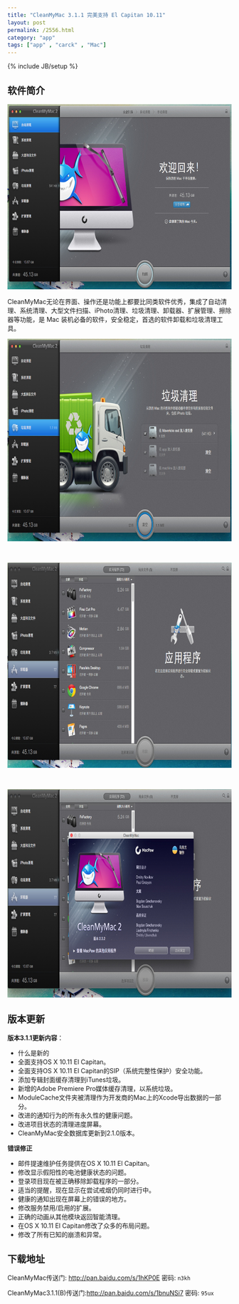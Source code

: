 ```yaml
---
title: "CleanMyMac 3.1.1 完美支持 El Capitan 10.11"
layout: post
permalink: /2556.html
category: "app"
tags: ["app" , "carck" , "Mac"]
---
```

{% include JB/setup %}

## 软件简介

<a href="/wp-content/uploads/sinapicv2-backup/2556-ww1-bmiddle-a316108djw1eo0blrd719j20we0iyq90.jpg" target="_blank"><img class=" aligncenter" src="/wp-content/uploads/sinapicv2-backup/2556-ww1-large-a316108djw1eo0blrd719j20we0iyq90.jpg" alt="CleanMyMac 2.3.2 " width="707" height="416" /></a>

CleanMyMac无论在界面、操作还是功能上都要比同类软件优秀，集成了自动清理、系统清理、大型文件扫描、iPhoto清理、垃圾清理、卸载器、扩展管理、擦除器等功能，是 Mac 装机必备的软件，安全稳定，首选的软件卸载和垃圾清理工具。


<a href="/wp-content/uploads/sinapicv2-backup/2556-ww3-bmiddle-a316108djw1eo0bmve82ij20wa0iwn3m.jpg" target="_blank"><img class=" aligncenter" src="/wp-content/uploads/sinapicv2-backup/2556-ww3-large-a316108djw1eo0bmve82ij20wa0iwn3m.jpg" alt="CleanMyMac 2.3.2 " width="772" height="455" /></a>

 

<a href="/wp-content/uploads/sinapicv2-backup/2556-ww2-bmiddle-a316108djw1eo0bnddvpsj20w20ipagd.jpg" target="_blank"><img class=" aligncenter" src="/wp-content/uploads/sinapicv2-backup/2556-ww2-large-a316108djw1eo0bnddvpsj20w20ipagd.jpg" alt="CleanMyMac 2.3.2 " width="777" height="461" /></a>

 

<a href="/wp-content/uploads/sinapicv2-backup/2556-ww1-bmiddle-a316108djw1eo0bo0isgyj20vz0iuq8w.jpg" target="_blank"><img class=" aligncenter" src="/wp-content/uploads/sinapicv2-backup/2556-ww1-large-a316108djw1eo0bo0isgyj20vz0iuq8w.jpg" alt="CleanMyMac 2.3.2 " width="782" height="468" /></a>

## 版本更新

**版本3.1.1更新内容**：

- 什么是新的
- 全面支持OS X 10.11 El Capitan。
- 全面支持OS X 10.11 El Capitan的SIP（系统完整性保护）安全功能。
- 添加专辑封面缓存清理到iTunes垃圾。
- 新增的Adobe Premiere Pro媒体缓存清理，以系统垃圾。
- ModuleCache文件夹被清理作为开发商的Mac上的Xcode导出数据的一部分。
- 改进的通知行为的所有永久性的健康问题。
- 改进项目状态的清理进度屏幕。
- CleanMyMac安全数据库更新到2.1.0版本。

**错误修正**

- 邮件提速维护任务提供在OS X 10.11 El Capitan。
- 修改显示假阳性的电池健康状态的问题。
- 登录项目现在被正确移除卸载程序的一部分。
- 适当的提醒，现在显示在尝试戒烟仍同时进行中。
- 健康的通知出现在屏幕上的错误的地方。
- 修改服务禁用/启用的扩展。
- 正确的动画从其他模块返回智能清理。
- 在OS X 10.11 El Capitan修改了众多的布局问题。
- 修改了所有已知的崩溃和异常。
 

## 下载地址

CleanMyMac传送门: <http://pan.baidu.com/s/1hKP0E> 密码: `n3kh`

CleanMyMac3.1.1(B)传送门:<http://pan.baidu.com/s/1bnuNSi7> 密码: `95ux`

